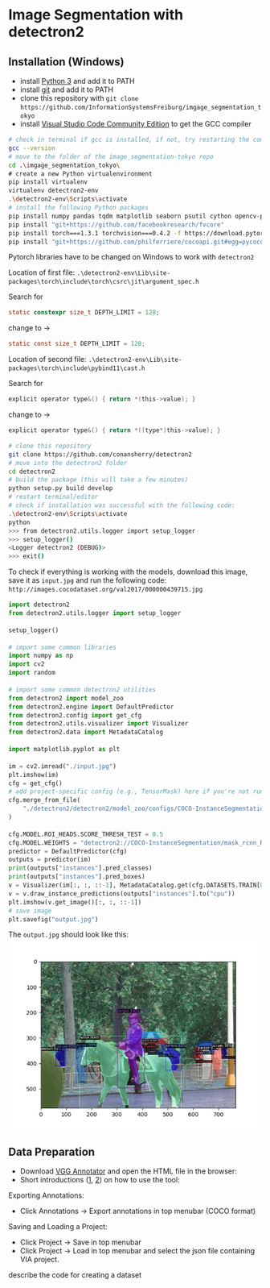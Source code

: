 # Image Segmentation with detectron2

## Installation (Windows)

- install [Python 3](https://www.python.org/ftp/python/3.8.1/python-3.8.1.exe) and add it to PATH
- install [git](https://git-scm.com/download/win) and add it to PATH
- clone this repository with
`git clone https://github.com/InformationSystemsFreiburg/imgage_segmentation_tokyo`
- install [Visual Studio Code Community Edition](https://visualstudio.microsoft.com/thank-you-downloading-visual-studio/?sku=Community&rel=16) to get the GCC compiler

```bash
# check in terminal if gcc is installed, if not, try restarting the computer
gcc --version
# move to the folder of the image_segmentation-tokyo repo
cd .\imgage_segmentation_tokyo\
# create a new Python virtualenvironment
pip install virtualenv
virtualenv detectron2-env
.\detectron2-env\Scripts\activate
# install the following Python packages
pip install numpy pandas tqdm matplotlib seaborn psutil cython opencv-python
pip install "git+https://github.com/facebookresearch/fvcore"
pip install torch===1.3.1 torchvision===0.4.2 -f https://download.pytorch.org/whl/torch_stable.html
pip install "git+https://github.com/philferriere/cocoapi.git#egg=pycocotools&subdirectory=PythonAPI"
```

Pytorch libraries have to be changed on Windows to work with `detectron2`

Location of first file:
`.\detectron2-env\Lib\site-packages\torch\include\torch\csrc\jit\argument_spec.h`

Search for

```C
static constexpr size_t DEPTH_LIMIT = 128;
```

change to →

```C
static const size_t DEPTH_LIMIT = 128;
```

Location of second file:
`.\detectron2-env\Lib\site-packages\torch\include\pybind11\cast.h`

Search for

```C
explicit operator type&() { return *(this->value); }
```

change to →

```C
explicit operator type&() { return *((type*)this->value); }
```

```bash
# clone this repository
git clone https://github.com/conansherry/detectron2
# move into the detectron2 folder
cd detectron2
# build the package (this will take a few minutes)
python setup.py build develop
# restart terminal/editor
# check if installation was successful with the following code:
.\detectron2-env\Scripts\activate
python
>>> from detectron2.utils.logger import setup_logger
>>> setup_logger()
<Logger detectron2 (DEBUG)>
>>> exit()
```

To check if everything is working with the models, download this image, save it as `input.jpg` and run the following code:
`http://images.cocodataset.org/val2017/000000439715.jpg`

```python
import detectron2
from detectron2.utils.logger import setup_logger

setup_logger()

# import some common libraries
import numpy as np
import cv2
import random

# import some common detectron2 utilities
from detectron2 import model_zoo
from detectron2.engine import DefaultPredictor
from detectron2.config import get_cfg
from detectron2.utils.visualizer import Visualizer
from detectron2.data import MetadataCatalog

import matplotlib.pyplot as plt

im = cv2.imread("./input.jpg")
plt.imshow(im)
cfg = get_cfg()
# add project-specific config (e.g., TensorMask) here if you're not running a model in detectron2's core library
cfg.merge_from_file(
    "./detectron2/detectron2/model_zoo/configs/COCO-InstanceSegmentation/mask_rcnn_R_50_FPN_3x.yaml"
)

cfg.MODEL.ROI_HEADS.SCORE_THRESH_TEST = 0.5
cfg.MODEL.WEIGHTS = "detectron2://COCO-InstanceSegmentation/mask_rcnn_R_50_FPN_3x/137849600/model_final_f10217.pkl"
predictor = DefaultPredictor(cfg)
outputs = predictor(im)
print(outputs["instances"].pred_classes)
print(outputs["instances"].pred_boxes)
v = Visualizer(im[:, :, ::-1], MetadataCatalog.get(cfg.DATASETS.TRAIN[0]), scale=1.2)
v = v.draw_instance_predictions(outputs["instances"].to("cpu"))
plt.imshow(v.get_image()[:, :, ::-1])
# save image
plt.savefig("output.jpg")
```

The `output.jpg` should look like this:
![output](output.jpg "Output")

## Data Preparation

- Download [VGG Annotator](http://www.robots.ox.ac.uk/~vgg/software/via/downloads/via-2.0.8.zip) and open the HTML file in the browser:
- Short introductions ([1](http://www.robots.ox.ac.uk/~vgg/software/via/docs/add_images_to_project.html), [2](http://www.robots.ox.ac.uk/~vgg/software/via/docs/drawing_regions.html)) on how to use the tool:

Exporting Annotations:

- Click Annotations → Export annotations in top menubar (COCO format)

Saving and Loading a Project:

- Click Project → Save in top menubar
- Click Project → Load in top menubar and select the json file containing VIA project.

describe the code for creating a dataset
